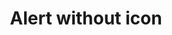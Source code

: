 ---
layout: pattern
categories: [patterns, alert]
title: Alert without icon
type: [detail-page]
permalink: /patterns/alert/alert-no-icon/
overview: Alert usage without icon or header
description: |
    This option uses the alert pattern with out the icon or header for the slimmest alert size. _see [Alert Pattern](/patterns/alert) for more information on how the alert component works._
    
usa-link: "https://designsystem.digital.gov/components/alert/"
specification: |
alert:
    content: Test alert content
    link: /
    linkText: see link
    type: success
    ### type options: warning, info, success, error
#spec:

### Paths to view design and code... 
## designimg: can be used to show an image of the design until a coded version can be created. The htmlpath & csspath should be located in the pattens folder. Read more about creating coded components in /docs/creating-patterns 
# designimg: 
htmlexcerpt: patterns/alert/alert-no-icon-info.md
htmlpath: patterns/alert/alert-no-icon.md
csspath: patterns/alert/index.scss
---